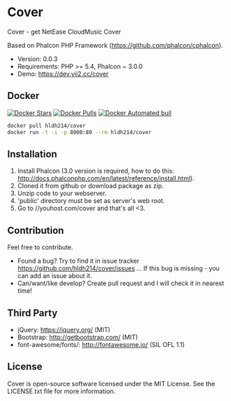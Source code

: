 Cover
=====================

Cover - get NetEase CloudMusic Cover

Based on Phalcon PHP Framework (https://github.com/phalcon/cphalcon).

* Version: 0.0.3
* Requirements: PHP >= 5.4, Phalcon ~ 3.0.0
* Demo: https://dev.yii2.cc/cover

Docker
------------

[![Docker Stars](https://img.shields.io/docker/stars/hldh214/cover.svg)](https://hub.docker.com/r/hldh214/cover/)
[![Docker Pulls](https://img.shields.io/docker/pulls/hldh214/cover.svg)](https://hub.docker.com/r/hldh214/cover/)
[![Docker Automated buil](https://img.shields.io/docker/automated/hldh214/cover.svg)](https://hub.docker.com/r/hldh214/cover/)

``` sh
docker pull hldh214/cover
docker run -t -i -p 8000:80 --rm hldh214/cover
```

Installation
------------
1. Install Phalcon (3.0 version is required, how to do this: http://docs.phalconphp.com/en/latest/reference/install.html).
2. Cloned it from github or download package as zip.
3. Unzip code to your webserver.
4. 'public' directory must be set as server's web root.
5. Go to //youhost.com/cover and that's all <3.


Contribution
------------
Feel free to contribute.

* Found a bug? Try to find it in issue tracker https://github.com/hldh214/cover/issues ... If this bug is missing - you can add an issue about it.
* Can/want/like develop? Create pull request and I will check it in nearest time! 


Third Party
-----------
* jQuery: https://jquery.org/ (MIT)
* Bootstrap: http://getbootstrap.com/ (MIT)
* font-awesome/fonts/: http://fontawesome.io/ (SIL OFL 1.1)


License
-------
Cover is open-source software licensed under the MIT License. See the LICENSE.txt file for more information.
